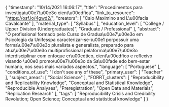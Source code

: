 {
    "timestamp": "10/14/2021 16:06:17",
    "title": "Procedimentos para investiga\u00e7\u00e3o cient\u00edfica",
    "link_to_resource": "https://osf.io/4gwd2/",
    "creators": [
        "Caio Maximino and L\u00facia Cavalcante"
    ],
    "material_type": [
        "Syllabus"
    ],
    "education_level": [
        "College / Upper Division (Undergraduates)",
        "Graduate / Professional"
    ],
    "abstract": "O profissional formado pelo Curso de Gradua\u00e7\u00e3o em Psicologia da Unifesspa caracterizar-se-\u00e1 porpossuir   uma   forma\u00e7\u00e3o   pluralista   e   generalista,   preparado   para   atua\u00e7\u00e3o   multiprofissional   pelaforma\u00e7\u00e3o interdisciplinar com enfoque cr\u00edtico, cient\u00edfico e reflexivo visando \u00e0 promo\u00e7\u00e3o da Sa\u00fade edo bem-estar humano, nos seus mais variados aspectos.",
    "language": [
        "Portuguese"
    ],
    "conditions_of_use": "I don't see any of these",
    "primary_user": [
        "Teacher"
    ],
    "subject_areas": [
        "Social Science"
    ],
    "FORRT_clusters": [
        "Reproducibility and Replicability Knowledge",
        "Conceptual and Statistical Knowledge",
        "Reproducible Analyses",
        "Preregistration",
        "Open Data and Materials",
        "Replication Research"
    ],
    "tags": [
        "Reproducibility Crisis and Credibility Revolution; Open Science; Conceptual and statistical knowledge"
    ]
}